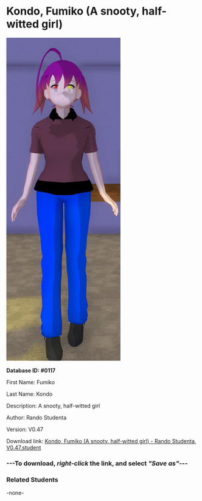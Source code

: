 # Kondo, Fumiko (A snooty, half-witted girl)

<img src="Files/Kondo, Fumiko (A snooty, half-witted girl).png" title="Kondo, Fumiko (A snooty, half-witted girl) - Rando Studenta, V0.47">

**Database ID: #0117**

First Name: Fumiko

Last Name: Kondo

Description: A snooty, half-witted girl

Author: Rando Studenta

Version: V0.47

Download link: <a href="https://raw.githubusercontent.com/Arbiter1223/Daigaku-Gurashi-Custom-Students/master/Students/Files/Kondo%2C%20Fumiko%20(A%20snooty%2C%20half-witted%20girl)%20-%20Rando%20Studenta%2C%20V0.47.student">Kondo, Fumiko (A snooty, half-witted girl) - Rando Studenta, V0.47.student</a>

### ---**To download, _right-click_ the link, and select _"Save as"_**---

### Related Students

-none-
